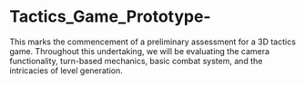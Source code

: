 # Tactics_Game_Prototype-
This marks the commencement of a preliminary assessment for a 3D tactics game. Throughout this undertaking, we will be evaluating the camera functionality, turn-based mechanics, basic combat system, and the intricacies of level generation.
